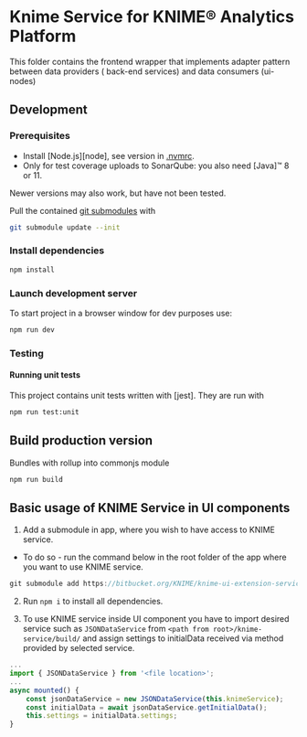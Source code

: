 # Knime Service for KNIME® Analytics Platform

This folder contains the frontend wrapper that implements adapter pattern between data providers (
back-end services) and data consumers (ui-nodes)

## Development
<!-- @TODO: write dev readme -->

### Prerequisites

* Install [Node.js][node], see version in [.nvmrc](.nvmrc).
* Only for test coverage uploads to SonarQube: you also need [Java]™ 8 or 11.

Newer versions may also work, but have not been tested.

Pull the contained [git submodules](https://stackoverflow.com/a/4438292/5134084) with
```sh
git submodule update --init
```

### Install dependencies

```sh
npm install
```

### Launch development server
To start project in a browser window for dev purposes use:
```sh
npm run dev
```

### Testing

#### Running unit tests
This project contains unit tests written with [jest]. They are run with

```sh
npm run test:unit
```

## Build production version
Bundles with rollup into commonjs module
```sh
npm run build
```

## Basic usage of KNIME Service in UI components
1. Add a submodule in app, where you wish to have access to KNIME service.
- To do so - run the command below in the root folder of the app where you want to use KNIME service.
```javascript
git submodule add https://bitbucket.org/KNIME/knime-ui-extension-service/src/knime-service knime-service
```
2. Run ```npm i``` to install all dependencies.

3. To use KNIME service inside UI component you have to import desired service such as ```JSONDataService```
from ```<path from root>/knime-service/build/``` and assign settings to initialData received via method provided by selected service.  
```javascript
...
import { JSONDataService } from '<file location>';
...
async mounted() {
    const jsonDataService = new JSONDataService(this.knimeService);
    const initialData = await jsonDataService.getInitialData();
    this.settings = initialData.settings;
}
```
